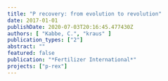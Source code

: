 ```yaml
---
title: "P recovery: from evolution to revolution"
date: 2017-01-01
publishDate: 2020-07-03T20:16:45.477430Z
authors: [ "Kabbe, C.", "kraus" ]
publication_types: ["2"]
abstract: ""
featured: false
publication: "*Fertilizer International*"
projects: ["p-rex"]
---
```


